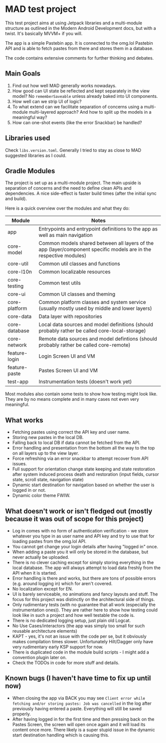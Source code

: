 # MAD test project

This test project aims at using Jetpack libraries and a multi-module structure as outlined in the
Modern Android Development docs, but with a twist. It's basically MVVM+ if you will. 

The app is a simple Pastebin app. It is connected to the omg.lol Pastebin API and is able to fetch
pastes from there and stores them in a database.

The code contains extensive comments for further thinking and debates.

## Main Goals

1. Find out how well MAD generally works nowadays.
2. How good can UI state be reflected and kept separately in the view model? No `rememberSaveable`
unless already baked into UI components.
3. How well can we strip UI of logic?
4. To what extend can we facilitate separation of concerns using a multi-module multi-layered approach? And how to split up the models in a meaningful way?
5. How can one-shot events (like the error Snackbar) be handled?

## Libraries used

Check `libs.version.toml`. Generally I tried to stay as close to MAD suggested libraries as I could.

## Gradle Modules

The project is set up as a multi-module project. The main upside is separation of concerns and the
need to define clean APIs and dependencies. A nice side-effect is faster build times (after the
initial sync and build).

Here is a quick overview over the modules and what they do:

| Module        | Notes                                                                                                              |
|---------------|--------------------------------------------------------------------------------------------------------------------|
| app           | Entrypoints and entrypoint definitions to the app as well as main navigation                                       |
| core-model    | Common models shared between all layers of the app (layer/component specific models are in the respective modules) |
| core-util     | Common util classes and functions                                                                                  |
| core-l10n     | Common localizable resources                                                                                       |
| core-testing  | Common test utils                                                                                                  |
| core-ui       | Common UI classes and theming                                                                                      |
| core-platform | Common platform classes and system service (usually mostly used by middle and lower layers)                        |
| core-data     | Data layer with repositories                                                                                       |
| core-database | Local data sources and model definitions (should probably rather be called core-local-storage)                     |
| core-network  | Remote data sources and model defintions (should probably rather be called core-remote)                            |
| feature-login | Login Screen UI and VM                                                                                             |
| feature-paste | Pastes Screen UI and VM                                                                                            |
| test-app      | Instrumentation tests (doesn't work yet)                                                                           |

Most modules also contain some tests to show how testing might look like. They are by no means complete
and in many cases not even very meaningful. 

## What works

- Fetching pastes using correct the API key and user name.
- Storing new pastes in the local DB.
- Falling back to local DB if data cannot be fetched from the API.
- Error handling and presentation from the bottom all the way to the top on all layers up to the view layer.
- Force refreshing via an error snackbar to attempt recover from API issues.
- Full support for orientation change state keeping and state restoration after system induced process 
death and restoration (input fields, cursor state, scroll state, navigation state)
- Dynamic start destination for navigation based on whether the user is logged in or not.
- Dynamic color theme FWIW.

## What doesn't work or isn't fledged out (mostly because it was out of scope for this project)

- Log in comes with no form of authentication verification - we store whatever you type in as user
name and API key and try to use that for loading pastes from the omg.lol API.
- You cannot get change your login details after having "logged in" once.
- When adding a paste you it will only be stored in the database, but never actually be uploaded.
- There is no clever caching except for simply storing everything in the local database. The app will
always attempt to load data freshly from the API when it is started.
- Error handling is there and works, but there are tons of possible errors (e.g. around logging in)
which for aren't covered.
- No localization except for EN.
- UI is barely serviceable, no animations and fancy layouts and stuff. The focus for this project was
distinctly on the architectural side of things.
- Only rudimentary tests (with no guarantee that all work (especially the instrumentation ones)).
They are rather here to show how testing could look like in such a project and how well testable the
code is.
- There is no dedicated logging setup, just plain old Logcat.
- No Use Cases/interactors (the app was simply too small for such reusable architecture elements)
- KAPT - yes, it's not an issue with the code per se, but it obviously makes compilation times slower.
Unfortunately Hilt/Dagger only have very rudimentary early KSP support for now.
- There is duplicated code in the module build scripts - I might add a convention plugin later on.
- Check the TODOs in code for more stuff and details.

## Known bugs (I haven't have time to fix up until now)

- When closing the app via BACK you may see `Client error while fetching and/or storing pastes: Job was cancelled` in the log
after previously having entered a paste. Everything will still be saved properly.
- After having logged in for the first time and then pressing back on the Pastes Screen, the screen
will open once again and it will load its content once more. There likely is a super stupid issue
in the dynamic start destination handling which is causing this.